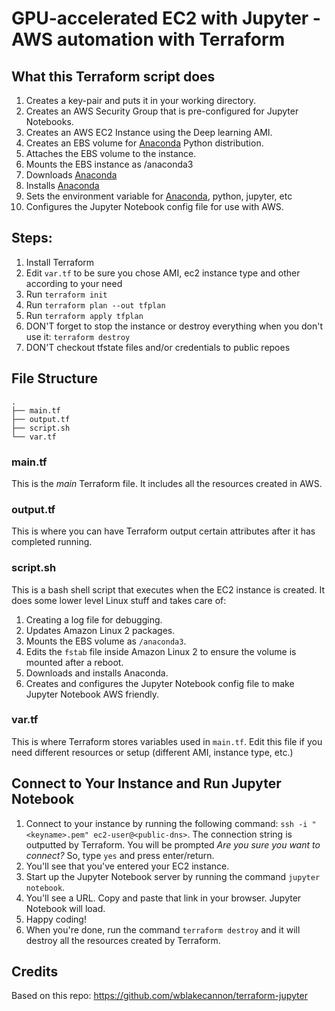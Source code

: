 # GPU-accelerated EC2 with Jupyter -  AWS automation with Terraform

## What this Terraform script does  
1. Creates a key-pair and puts it in your working directory.
1. Creates an AWS Security Group that is pre-configured for Jupyter Notebooks.
1. Creates an AWS EC2 Instance using the Deep learning AMI.
1. Creates an EBS volume for [Anaconda](https://www.anaconda.com) Python distribution.
1. Attaches the EBS volume to the instance.
1. Mounts the EBS instance as /anaconda3
1. Downloads [Anaconda](https://www.anaconda.com)
1. Installs [Anaconda](https://www.anaconda.com)
1. Sets the environment variable for [Anaconda](https://www.anaconda.com), python, jupyter, etc
1. Configures the Jupyter Notebook config file for use with AWS.

## Steps:
1. Install Terraform
2. Edit `var.tf` to be sure you chose AMI, ec2 instance type and other according to your need
3. Run `terraform init`
4. Run `terraform plan --out tfplan` 
5. Run `terraform apply tfplan`
6. DON'T forget to stop the instance or destroy everything when you don't use it: `terraform destroy`
7. DON'T checkout tfstate files and/or credentials to public repoes 

## File Structure
```
.
├── main.tf
├── output.tf
├── script.sh
└── var.tf
```

### main.tf
This is the *main* Terraform file. It includes all the resources created in AWS.

### output.tf
This is where you can have Terraform output certain attributes after it has completed running.

### script.sh
This is a bash shell script that executes when the EC2 instance is created. It does some lower level Linux stuff and takes care of:

1. Creating a log file for debugging.
1. Updates Amazon Linux 2 packages.
1. Mounts the EBS volume as `/anaconda3`.
1. Edits the `fstab` file inside Amazon Linux 2 to ensure the volume is mounted after a reboot.
1. Downloads and installs Anaconda.
1. Creates and configures the Jupyter Notebook config file to make Jupyter Notebook AWS friendly.

### var.tf
This is where Terraform stores variables used in `main.tf`. Edit this file if you need different resources or setup (different AMI, instance type, etc.)

## Connect to Your Instance and Run Jupyter Notebook
1. Connect to your instance by running the following command: `ssh -i "<keyname>.pem" ec2-user@<public-dns>`. The connection string is outputted by Terraform. You will be prompted *Are you sure you want to connect?* So, type `yes` and press enter/return.
1. You'll see that you've entered your EC2 instance.
1. Start up the Jupyter Notebook server by running the command `jupyter notebook`.
1. You'll see a URL. Copy and paste that link in your browser. Jupyter Notebook will load.
1. Happy coding!
1. When you're done, run the command `terraform destroy` and it will destroy all the resources created by Terraform.

## Credits
Based on this repo: https://github.com/wblakecannon/terraform-jupyter
